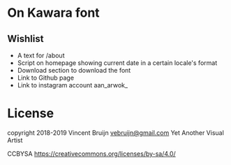 # On Kawara font

## Wishlist

* A text for /about
* Script on homepage showing current date in a certain locale's format
* Download section to download the font
* Link to Github page
* Link to instagram account aan_arwok_

# License
copyright 2018-2019 Vincent Bruijn <vebruijn@gmail.com> Yet Another Visual Artist

CCBYSA
https://creativecommons.org/licenses/by-sa/4.0/
